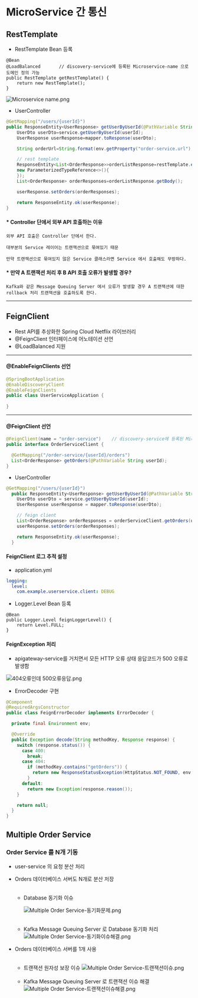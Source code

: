 # MicroService 간 통신

## RestTemplate

- RestTemplate Bean 등록

```
@Bean
@LoadBalanced       // discovery-service에 등록된 Microservice-name 으로 도메인 정의 가능 
public RestTemplate getRestTemplate() {
    return new RestTemplate();
}
```

![Microservice name.png](img/section10/Microservice%20name.png)

- UserController

```java
@GetMapping("/users/{userId}")
public ResponseEntity<UserResponse> getUserByUserId(@PathVariable String userId) {
    UserDto userDto=service.getUserByUserId(userId);
    UserResponse userResponse=mapper.toResponse(userDto);

    String orderUrl=String.format(env.getProperty("order-service.url"),userId);

    // rest template
    ResponseEntity<List<OrderResponse>>orderListResponse=restTemplate.exchange(orderUrl,HttpMethod.GET,null,
    new ParameterizedTypeReference<>(){
    });
    List<OrderResponse> orderResponses=orderListResponse.getBody();

    userResponse.setOrders(orderResponses);

    return ResponseEntity.ok(userResponse);
}
```

#### * Controller 단에서 외부 API 호출하는 이유


    외부 API 호출은 Controller 단에서 한다.

    대부분의 Service 레이어는 트랜잭션으로 묶여있기 때문

    만약 트랜잭션으로 묶여있지 않은 Service 클래스라면 Service 에서 호출해도 무방하다.

#### * 만약 A 트랜잭션 처리 후 B API 호출 오류가 발생할 경우?
    Kafka와 같은 Message Queuing Server 에서 오류가 발생할 경우 A 트랜잭션에 대한 rollback 처리 트랜잭션을 호출하도록 한다.
***

## FeignClient

- Rest API를 추상화한 Spring Cloud Netflix 라이브러리
- @FeignClient 인터페이스에 어노테이션 선언
- @LoadBalanced 지원
***
#### @EnableFeignClients 선언
```java
@SpringBootApplication
@EnableDiscoveryClient
@EnableFeignClients
public class UserServiceApplication {
  
}
```
***
#### @FeignClient 선언

```java
@FeignClient(name = "order-service")    // discovery-service에 등록된 Microservice-name 으로 도메인 정의
public interface OrderServiceClient {

  @GetMapping("/order-service/{userId}/orders")
  List<OrderResponse> getOrders(@PathVariable String userId);
}
```

- UserController

```java
@GetMapping("/users/{userId}")
  public ResponseEntity<UserResponse> getUserByUserId(@PathVariable String userId) {
    UserDto userDto = service.getUserByUserId(userId);
    UserResponse userResponse = mapper.toResponse(userDto);

    // feign client
    List<OrderResponse> orderResponses = orderServiceClient.getOrders(userId);
    userResponse.setOrders(orderResponses);

    return ResponseEntity.ok(userResponse);
  }
```

#### FeignClient 로그 추적 설정

- application.yml

```yaml
logging:
  level:
    com.example.userservice.client: DEBUG
```

- Logger.Level Bean 등록

```
@Bean
public Logger.Level feignLoggerLevel() {
    return Level.FULL;
}
```

#### FeignException 처리

- apigateway-service를 거치면서 모든 HTTP 오류 상태 응답코드가 500 오류로 발생함

![404오류인데 500오류응답.png](img/section10/404오류인데%20500오류응답.png)

- ErrorDecoder 구현

```java
@Component
@RequiredArgsConstructor
public class FeignErrorDecoder implements ErrorDecoder {

  private final Environment env;

  @Override
  public Exception decode(String methodKey, Response response) {
    switch (response.status()) {
      case 400:
        break;
      case 404:
        if (methodKey.contains("getOrders")) {
          return new ResponseStatusException(HttpStatus.NOT_FOUND, env.getProperty("order-service.exception.order-is-empty"));
        }
      default:
        return new Exception(response.reason());
    }

    return null;
  }
}
```

## Multiple Order Service
### Order Service 를 N개 기동
- user-service 의 요청 분산 처리
- Orders 데이터베이스 서버도 N개로 분산 저장
  <br><br>
  - Database 동기화 이슈

    ![Multiple Order Service-동기화문제.png](img/section10/Multiple%20Order%20Service-동기화문제.png)
    <br><br>
  - Kafka Message Queuing Server 로 Database 동기화 처리
    ![Multiple Order Service-동기화이슈해결.png](img/section10/Multiple%20Order%20Service-동기화이슈해결.png)


- Orders 데이터베이스 서버를 1개 사용
  <br><br>
  - 트랜잭션 원자성 보장 이슈
    ![Multiple Order Service-트랜잭션이슈.png](img/section10/Multiple%20Order%20Service-트랜잭션이슈.png)
  <br><br>
  - Kafka Message Queuing Server 로 트랜잭션 이슈 해결
    ![Multiple Order Service-트랜잭션이슈해결.png](img/section10/Multiple%20Order%20Service-트랜잭션이슈해결.png)